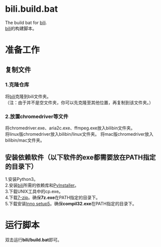 # bili.build.bat
The build bat for [bili](https://github.com/lifegpc/bili).  
[bili](https://github.com/lifegpc/bili)的构建脚本。

# 准备工作

## 复制文件

### 1.克隆仓库
将[bili](https://github.com/lifegpc/bili)克隆到bili文件夹。  
（注：由于并不是空文件夹，你可以先克隆至其他位置，再复制到该文件夹。）

### 2.放置chromedriver等文件
将chromedriver.exe、aria2c.exe、ffmpeg.exe放入bilibin文件夹。  
将linux版chromedriver放入bilibin/linux文件夹。
将mac版chromedriver放入bilibin/mac文件夹。

## 安装依赖软件（以下软件的exe都需要放在PATH指定的目录下）
1.安装Python3。  
2.安装[bili](https://github.com/lifegpc/bili)所需的依赖库和[PyInstaller](https://pypi.org/project/PyInstaller/)。  
3.下载UNIX工具中的cp.exe。  
4.下载[7-zip](https://7-zip.org/)。确保**7z.exe**在PATH指定的目录下。  
5.下载安装[Inno setup5](https://files.jrsoftware.org/is/5/innosetup-5.5.9-unicode.exe)。确保**compil32.exe**在PATH指定的目录下。

# 运行脚本
双击运行**bili/build.bat**即可。
